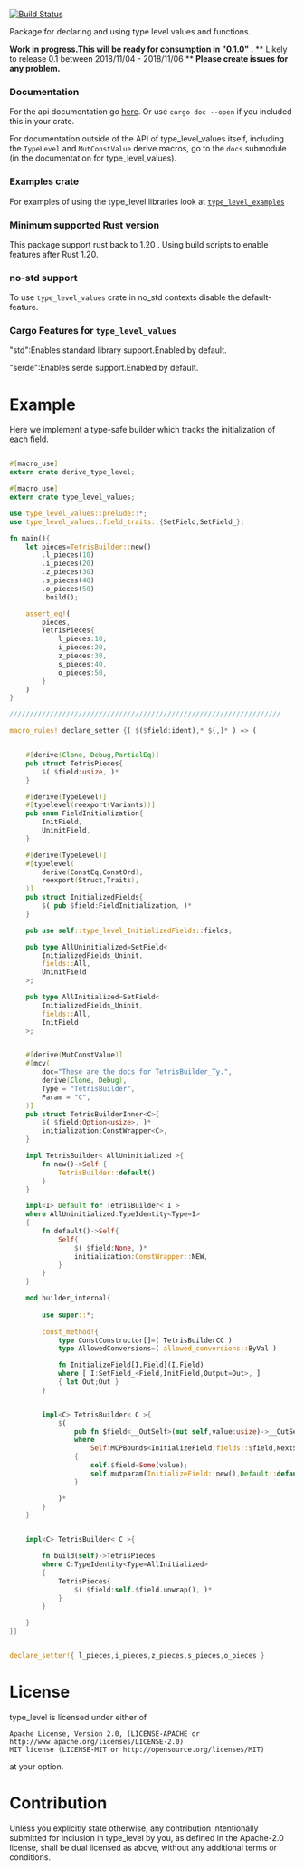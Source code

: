 [![Build Status](https://travis-ci.org/rodrimati1992/type_level.svg?branch=master)](https://travis-ci.org/rodrimati1992/type_level)

Package for declaring and using type level values and functions.

**Work in progress.This will be ready for consumption in "0.1.0" .**
** Likely to release 0.1 between 2018/11/04 - 2018/11/06 **
**Please create issues for any problem.**

### Documentation

For the api documentation go [here](https://docs.rs/type_level_values/).
Or use `cargo doc --open` if you included this in your crate.

For documentation outside of the API of type_level_values itself,
including the `TypeLevel` and `MutConstValue` derive macros,
go to the `docs` submodule (in the documentation for type_level_values).

### Examples crate

For examples of using the type_level libraries look at 
[`type_level_examples`](https://crates.io/crates/type_level_examples)

### Minimum supported Rust version

This package support rust back to 1.20 .
Using build scripts to enable features after Rust 1.20.

### no-std support

To use `type_level_values` crate in no_std contexts disable the default-feature.

### Cargo Features for `type_level_values`

"std":Enables standard library support.Enabled by default.

"serde":Enables serde support.Enabled by default.


# Example 

Here we implement a type-safe builder which tracks the initialization of each field.

```rust

#[macro_use]
extern crate derive_type_level;

#[macro_use]
extern crate type_level_values;

use type_level_values::prelude::*;
use type_level_values::field_traits::{SetField,SetField_};

fn main(){    
    let pieces=TetrisBuilder::new()
        .l_pieces(10)
        .i_pieces(20)
        .z_pieces(30)
        .s_pieces(40)
        .o_pieces(50)
        .build();

    assert_eq!(
        pieces,
        TetrisPieces{
            l_pieces:10,
            i_pieces:20,
            z_pieces:30,
            s_pieces:40,
            o_pieces:50,
        }
    )
}

///////////////////////////////////////////////////////////////////

macro_rules! declare_setter {( $($field:ident),* $(,)* ) => (


    #[derive(Clone, Debug,PartialEq)]
    pub struct TetrisPieces{
        $( $field:usize, )*
    }

    #[derive(TypeLevel)]
    #[typelevel(reexport(Variants))]
    pub enum FieldInitialization{
        InitField,
        UninitField,
    }

    #[derive(TypeLevel)]
    #[typelevel(
        derive(ConstEq,ConstOrd),
        reexport(Struct,Traits),
    )]
    pub struct InitializedFields{
        $( pub $field:FieldInitialization, )*
    }

    pub use self::type_level_InitializedFields::fields;

    pub type AllUninitialized=SetField<
        InitializedFields_Uninit,
        fields::All,
        UninitField
    >;

    pub type AllInitialized=SetField<
        InitializedFields_Uninit,
        fields::All,
        InitField
    >;


    #[derive(MutConstValue)]
    #[mcv(
        doc="These are the docs for TetrisBuilder_Ty.",
        derive(Clone, Debug),
        Type = "TetrisBuilder",
        Param = "C",
    )]
    pub struct TetrisBuilderInner<C>{
        $( $field:Option<usize>, )*
        initialization:ConstWrapper<C>,
    }

    impl TetrisBuilder< AllUninitialized >{
        fn new()->Self {
            TetrisBuilder::default()
        }
    }

    impl<I> Default for TetrisBuilder< I >
    where AllUninitialized:TypeIdentity<Type=I>
    {
        fn default()->Self{
            Self{
                $( $field:None, )*
                initialization:ConstWrapper::NEW,
            }
        }
    }

    mod builder_internal{
        
        use super::*;
        
        const_method!{
            type ConstConstructor[]=( TetrisBuilderCC )
            type AllowedConversions=( allowed_conversions::ByVal )

            fn InitializeField[I,Field](I,Field)
            where [ I:SetField_<Field,InitField,Output=Out>, ]
            { let Out;Out }
        }


        impl<C> TetrisBuilder< C >{
            $(
                pub fn $field<__OutSelf>(mut self,value:usize)->__OutSelf
                where 
                    Self:MCPBounds<InitializeField,fields::$field,NextSelf=__OutSelf>
                {
                    self.$field=Some(value);
                    self.mutparam(InitializeField::new(),Default::default())
                }

            )*
        }
    }


    impl<C> TetrisBuilder< C >{

        fn build(self)->TetrisPieces
        where C:TypeIdentity<Type=AllInitialized>
        {
            TetrisPieces{
                $( $field:self.$field.unwrap(), )*
            }
        }

    }
}}


declare_setter!{ l_pieces,i_pieces,z_pieces,s_pieces,o_pieces }


```


# License

type_level is licensed under either of

    Apache License, Version 2.0, (LICENSE-APACHE or http://www.apache.org/licenses/LICENSE-2.0)
    MIT license (LICENSE-MIT or http://opensource.org/licenses/MIT)

at your option.

# Contribution

Unless you explicitly state otherwise, any contribution intentionally submitted for inclusion in type_level by you, as defined in the Apache-2.0 license, shall be dual licensed as above, without any additional terms or conditions.
